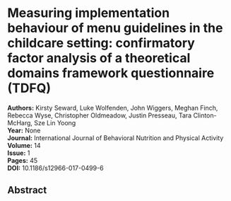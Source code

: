 # Measuring implementation behaviour of menu guidelines in the childcare setting: confirmatory factor analysis of a theoretical domains framework questionnaire (TDFQ)

**Authors:** Kirsty Seward, Luke Wolfenden, John Wiggers, Meghan Finch, Rebecca Wyse, Christopher Oldmeadow, Justin Presseau, Tara Clinton-McHarg, Sze Lin Yoong  
**Year:** None  
**Journal:** International Journal of Behavioral Nutrition and Physical Activity  
**Volume:** 14  
**Issue:** 1  
**Pages:** 45  
**DOI:** 10.1186/s12966-017-0499-6  

## Abstract


